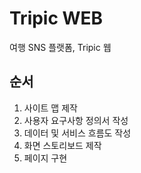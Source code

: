# Tripic WEB

여행 SNS 플랫폼, Tripic 웹

## 순서
1. 사이트 맵 제작
2. 사용자 요구사항 정의서 작성
3. 데이터 및 서비스 흐름도 작성
4. 화면 스토리보드 제작
5. 페이지 구현